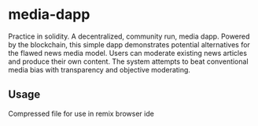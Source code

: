 # media-dapp
Practice in solidity. A decentralized, community run, media dapp. Powered by the blockchain, this simple dapp demonstrates potential alternatives for the flawed news media model. Users can moderate existing news articles and produce their own content. The system attempts to beat conventional media bias with transparency and objective moderating.  

## Usage
Compressed file for use in remix browser ide

